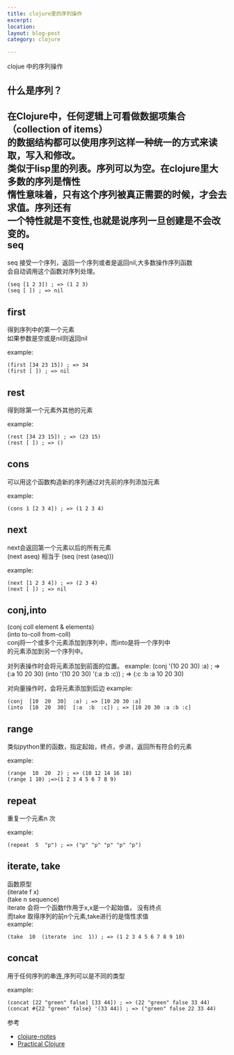 ```yaml
---
title: clojure里的序列操作 
excerpt: 
location: 
layout: blog-post
category: clojure

---
```


clojue 中的序列操作

什么是序列？
----------------
在Clojure中，任何逻辑上可看做数据项集合（collection of items）     
的数据结构都可以使用序列这样一种统一的方式来读取，写入和修改。    
类似于lisp里的列表。序列可以为空。在clojure里大多数的序列是惰性    
惰性意味着，只有这个序列被真正需要的时候，才会去求值。序列还有    
一个特性就是不变性,也就是说序列一旦创建是不会改变的。    
seq 
------

seq 接受一个序列，返回一个序列或者是返回nil,大多数操作序列函数    
会自动调用这个函数对序列处理。     

	(seq [1 2 3]) ; => (1 2 3)
	(seq [ ]) ; => nil

first 
--------------

得到序列中的第一个元素    
如果参数是空或是nil则返回nil    

example: 
	
	(first [34 23 15]) ; => 34
	(first [ ]) ; => nil

rest 
----------
得到除第一个元素外其他的元素     

example: 
	
	(rest [34 23 15]) ; => (23 15)
	(rest [ ]) ; => ()
cons
--------
可以用这个函数构造新的序列通过对先前的序列添加元素     

example:

	(cons 1 [2 3 4]) ; => (1 2 3 4)

next 
--------------
next会返回第一个元素以后的所有元素      
(next aseq) 相当于 (seq (rest (aseq)))          

example:

	(next [1 2 3 4]) ; => (2 3 4)
	(next [ ]) ; => nil

conj,into 
--------------
(conj  coll  element  &  elements)       
(into  to-coll  from-coll)       
conj将一个或多个元素添加到序列中，而into是将一个序列中    
的元素添加到另一个序列中。

对列表操作时会将元素添加到前面的位置。	
example:
	(conj  '(10  20  30)  :a) ; => (:a 10 20 30)
	(into  '(10  20  30)  '(:a  :b  :c)) ; => (:c :b :a 10 20 30)

对向量操作时，会将元素添加到后边
example:

	(conj  [10  20  30]  :a) ; => [10 20 30 :a]
	(into  [10  20  30]  [:a  :b  :c]) ; => [10 20 30 :a :b :c]

range 
----------
类似python里的函数，指定起始，终点，步进，返回所有符合的元素    

example:
	
	(range  10  20  2) ; => (10 12 14 16 18)
	(range 1 10) ;=>(1 2 3 4 5 6 7 8 9)

repeat 
---------
重复一个元素n 次     

example:
	
	(repeat  5  "p") ; => ("p" "p" "p" "p" "p")

iterate, take
--------------
函数原型     
(iterate  f  x)      
(take  n  sequence)      
iterate 会将一个函数f作用于x,x是一个起始值， 没有终点     
而take 取得序列的前n个元素,take进行的是惰性求值        
example: 
	
	(take  10  (iterate  inc  1)) ; => (1 2 3 4 5 6 7 8 9 10)
	
concat 
-----------
用于任何序列的串连,序列可以是不同的类型          

example:
	
	(concat [22 "green" false] [33 44]) ; => (22 "green" false 33 44)
	(concat #{22 "green" false} '(33 44)) ; => ("green" false 22 33 44)


参考    
* [clojure-notes](http://clojure-notes.rubylearning.org/)
* [Practical Clojure](http://shu.im/books/4e9af8976cccb37698000531)












